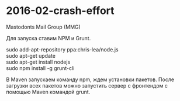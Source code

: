 # 2016-02-crash-effort
Mastodonts Mail Group (MMG)

Для запуска ставим NPM и Grunt.

sudo add-apt-repository ppa:chris-lea/node.js<br />
sudo apt-get update<br />
sudo apt-get install nodejs<br />
sudo npm install -g grunt-cli<br />

В Maven запускаем команду npm, ждем установки пакетов.
После загрузки всех пакетов можно запустить сервер с фронтендом с помощью Maven командой grunt.